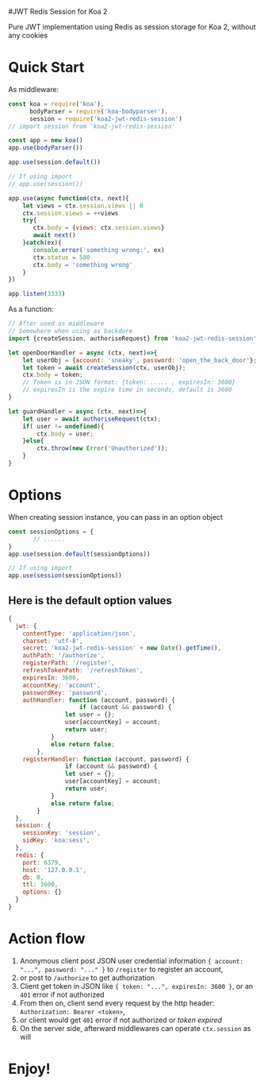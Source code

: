 #JWT Redis Session for Koa 2

Pure JWT implementation using Redis as session storage for Koa 2, without any cookies

Quick Start
===========
As middleware:

```javascript
const koa = require('koa'),
      bodyParser = require('koa-bodyparser'),
      session = require('koa2-jwt-redis-session')
// import session from 'koa2-jwt-redis-session'

const app = new koa()
app.use(bodyParser())

app.use(session.default())

// If using import
// app.use(session()) 

app.use(async function(ctx, next){
    let views = ctx.session.views || 0
    ctx.session.views = ++views
    try{
       ctx.body = {views: ctx.session.views}
       await next()
    }catch(ex){
       console.error('something wrong:', ex)
       ctx.status = 500
       ctx.body = 'something wrong'
    }
})

app.listen(3333)
```

As a function:

```javascript
// After used as middleware
// Somewhere when using as backdore
import {createSession, authoriseRequest} from 'koa2-jwt-redis-session'

let openDoorHandler = async (ctx, next)=>{
    let userObj = {account: 'sneaky', password: 'open_the_back_door'};
    let token = await createSession(ctx, userObj);
    ctx.body = token;
    // Token is in JSON format: {token: ..... , expiresIn: 3600}
    // expiresIn is the expire time in seconds, default is 3600
}

let guardHandler = async (ctx, next)=>{
    let user = await authoriseRequest(ctx);
    if( user != undefined){
        ctx.body = user;
    }else{
        ctx.throw(new Error('Unauthorized'));
    }
}

```

Options
=======

When creating session instance, you can pass in an option object 

```javascript
const sessionOptions = {
       // ......
}
app.use(session.default(sessionOptions))

// If using import
app.use(session(sessionOptions))
```

Here is the default option values
---------------------------------

```javascript
{
  jwt: {
    contentType: 'application/json',
    charset: 'utf-8',
    secret: 'koa2-jwt-redis-session' + new Date().getTime(),
    authPath: '/authorize',
    registerPath: '/register',
    refreshTokenPath: '/refreshToken',
    expiresIn: 3600,
    accountKey: 'account',
    passwordKey: 'password',
    authHandler: function (account, password) {
            		if (account && password) {
 				let user = {};
				user[accountKey] = account;
				return user;
			}
			else return false;
        },
    registerHandler: function (account, password) {
           		if (account && password) {
				let user = {};
				user[accountKey] = account;
				return user;
			}
			else return false; 
        }
  },
  session: {
    sessionKey: 'session',
    sidKey: 'koa:sess',
  },
  redis: {
    port: 6379,
    host: '127.0.0.1',
    db: 0,
    ttl: 3600,
    options: {}
  }
}
```

Action flow
===========

1. Anonymous client post JSON user credential information `{ account: "...", password: "..." }` to `/register` to register an account, 
2. or post to `/authorize` to get authorization
3. Client get token in JSON like `{ token: "...", expiresIn: 3600 }`, or an `401` error if not authorized
4. From then on, client send every request by the http header: `Authorization: Bearer <token>`,
5. or client would get `401` error if not authorized or *token expired*
6. On the server side, afterward middlewares can operate `ctx.session` as will


Enjoy!
======